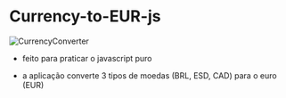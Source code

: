 # Currency-to-EUR-js

![CurrencyConverter](https://user-images.githubusercontent.com/60307596/85490279-de2edb00-b5a7-11ea-9d5b-995f0eaf12a6.PNG)

- feito para praticar o javascript puro

- a aplicação converte 3 tipos de moedas (BRL, ESD, CAD) para o euro (EUR)

